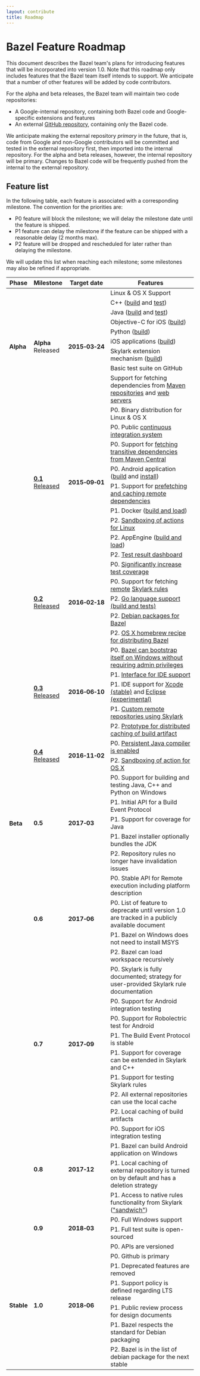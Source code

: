 ```yaml
---
layout: contribute
title: Roadmap
---
```


# Bazel Feature Roadmap

This document describes the Bazel team's plans for introducing features that
will be incorporated into version 1.0. Note that this roadmap only includes
features that the Bazel team itself intends to support. We anticipate that a
number of other features will be added by code contributors.

For the alpha and beta releases, the Bazel team will maintain two code
repositories:

*   A Google-internal repository, containing both Bazel code and
    Google-specific extensions and features
*   An external [GitHub repository](https://github.com/bazelbuild/bazel),
    containing only the Bazel code.

We anticipate making the external repository *primary* in the future, that is,
code from Google and non-Google contributors will be committed and tested in the
external repository first, then imported into the internal repository. For
the alpha and beta releases, however, the internal repository will be primary.
Changes to Bazel code will be frequently pushed from the internal to
the external repository.

## Feature list

In the following table, each feature is associated with a corresponding
milestone. The convention for the priorities are:

*   P0 feature will block the milestone; we will delay the milestone date
    until the feature is shipped.
*   P1 feature can delay the milestone if the feature can be shipped with a
    reasonable delay (2 months max).
*   P2 feature will be dropped and rescheduled for later rather than delaying
    the milestone.

We will update this list when reaching each milestone; some milestones may also
be refined if appropriate.

<table class="table table-condensed table-bordered">
  <colgroup>
    <col class="roadmap-col-phase"/>
    <col class="roadmap-col-milestone"/>
    <col class="roadmap-col-date"/>
    <col class="roadmap-col-features"/>
  </colgroup>
  <thead>
    <tr>
      <th>Phase</th>
      <th>Milestone</th>
      <th>Target date</th>
      <th>Features</th>
    </tr>
  </thead>
  <tbody>
    <tr>
      <td rowspan="9"><b><a name="alpha"></a>Alpha</b></td>
      <td rowspan="9"><b>Alpha</b><br/><span class="label label-default">Released</span></td>
      <td rowspan="9"><b>2015&#8209;03&#8209;24</b></td>
      <td>Linux &amp; OS X Support</td>
    </tr>
    <tr><td>C++ (<a href="http://bazel.build/docs/be/c-cpp.html#cc_binary">build</a> and <a href="http://bazel.build/docs/be/c-cpp.html#cc_test">test</a>)</td></tr>
    <tr><td>Java (<a href="http://bazel.build/docs/be/java.html#java_binary">build</a> and <a href="http://bazel.build/docs/be/java.html#java_test">test</a>)</td></tr>
    <tr><td>Objective-C for iOS (<a href="http://bazel.build/docs/be/objective-c.html#objc_binary">build</a>)</td></tr>
    <tr><td>Python (<a href="http://bazel.build/docs/be/python.html#py_binary">build</a>)</td></tr>
    <tr><td>iOS applications (<a href="http://bazel.build/docs/be/objective-c.html#ios_application">build</a>)</td></tr>
    <tr><td>Skylark extension mechanism (<a href="http://bazel.build/docs/skylark/index.html">build</a>)</td></tr>
    <tr><td>Basic test suite on GitHub</td></tr>
    <tr><td>Support for fetching dependencies from <a href="http://bazel.build/docs/be/workspace.html#maven_jar">Maven repositories</a>
        and <a href="http://bazel.build/docs/be/workspace.html#http_archive">web servers</a></td></tr>
    <tr>
      <td rowspan="44"><b><a name="beta"></a>Beta</b></td>
      <td rowspan="9">
         <a href="https://github.com/bazelbuild/bazel/releases/tag/0.1.0"><b>0.1</b>
         <br/><span class="label label-default">Released</span></a>
      </td>
      <td rowspan="9"><b>2015&#8209;09&#8209;01</b></td>
      <td>P0. Binary distribution for Linux & OS X</td<
    </tr>
    <tr><td>P0. Public <a href="http://ci.bazel.build">continuous integration system</a></td></tr>
    <tr><td>P0. Support for <a href="http://bazel.build/docs/external.html">fetching transitive dependencies from Maven Central</a></td></tr>
    <tr><td>P0. Android application (<a href="http://bazel.build/docs/be/android.html#android_binary">build</a>
        and <a href="http://bazel.build/docs/bazel-user-manual.html#mobile-install">install</a>)</td></tr>
    <tr><td>P1. Support for <a href="http://bazel.build/docs/external.html">prefetching and caching remote dependencies</a></td></tr>
    <tr><td>P1. Docker (<a href="http://bazel.build/docs/be/docker.html">build and load</a>)</td></tr>
    <tr><td>P2. <a href="http://bazel.build/docs/bazel-user-manual.html#sandboxing">Sandboxing of actions for Linux</a></td></tr>
    <tr><td>P2. AppEngine (<a href="http://bazel.build/docs/be/appengine.html">build and load</a>)</td></tr>
    <tr><td>P2. <a href="http://blog.bazel.build/2015/07/29/dashboard-dogfood.html">Test result dashboard</a></tr></td>
    <tr>
      <td rowspan="5">
        <a href="https://github.com/bazelbuild/bazel/releases/tag/0.2.0"><b>0.2</b>
        <br/><span class="label label-default">Released</span></a>
      </td>
      <td rowspan="5"><b>2016&#8209;02&#8209;18</b></td>
      <td>P0. <a href="https://github.com/bazelbuild/bazel/tree/master/src/test/java/com/google/devtools">Significantly increase test coverage</a></td>
    </tr>
    <tr><td>P0. Support for fetching <a href="http://bazel.build/docs/external.html">remote</a> <a href="http://bazel.build/docs/be/functions.html#load">Skylark rules</a></td></tr>
    <tr><td>P2. <a href="https://github.com/bazelbuild/rules_go">Go language support (build and tests)</a></td></tr>
    <tr><td>P2. <a href="https://github.com/bazelbuild/bazel/releases/latest">Debian packages for Bazel</a></td></tr>
    <tr><td>P2. <a href="http://braumeister.org/formula/bazel">OS X homebrew recipe for distributing Bazel</a></td></tr>
    <tr>
      <td rowspan="5">
        <a href="https://github.com/bazelbuild/bazel/releases/tag/0.3.0"><b>0.3</b>
        <br/><span class="label label-default">Released</span></a>
      </td>
      <td rowspan="5"><b>2016&#8209;06&#8209;10</b></td>
      <td>P0. <a href="http://bazel.build/docs/windows.html">Bazel can bootstrap itself on Windows without requiring admin privileges</a></td></tr>
    </tr>
    <tr><td>P1. <a href="http://blog.bazel.build/2016/06/10/ide-support.html">Interface for IDE support</a></td></tr>
    <tr><td>P1. IDE support for <a href="http://tulsi.bazel.build">Xcode (stable)</a> and <a href="https://github.com/bazelbuild/e4b">Eclipse (experimental)</a></td></tr>
    <tr><td>P1. <a href="https://docs.google.com/document/d/1jKbNXOVp2T1zJD_iRnVr8k5D0xZKgO8blMVDlXOksJg">Custom remote repositories using Skylark</a></td></tr>
    <tr><td>P2. <a href="https://github.com/bazelbuild/bazel/commit/79adf59e2973754c8c0415fcab45cd58c7c34697">Prototype for distributed caching of build artifact</a></td></tr>
    <tr>
      <td rowspan="2">
        <a href="https://github.com/bazelbuild/bazel/releases/tag/0.4.0"><b>0.4</b>
        <br/><span class="label label-default">Released</span></a>
      </td>
      <td rowspan="2"><b>2016&#8209;11&#8209;02</b></td>
      <td>P0. <a href="https://github.com/bazelbuild/bazel/commit/490f250b27183a886cf70a5fe9e99d9428141b34">Persistent Java compiler is enabled</a></td>
    </tr>
    <tr>
      <td>P2. <a href="https://github.com/bazelbuild/bazel/commit/7b825b8ea442246aabfa6a5a8962abd70855d0da">Sandboxing of action for OS X</a></td>
    </tr>
    <tr>
      <td rowspan="5"><b>0.5</b></td>
      <td rowspan="5"><b>2017&#8209;03</b></td>
      <td>P0. Support for building and testing Java, C++ and Python on Windows</td>
    </tr>
    <tr><td>P1. Initial API for a Build Event Protocol</td></tr>
    <tr><td>P1. Support for coverage for Java</td></tr>
    <tr><td>P1. Bazel installer optionally bundles the JDK</td></tr>
    <tr><td>P2. Repository rules no longer have invalidation issues</td></tr>
    <tr>
      <td rowspan="4"><b>0.6</b></td>
      <td rowspan="4"><b>2017&#8209;06</b></td>
      <td>P0. Stable API for Remote execution including platform description</td>
    </tr>
    <tr><td>P0. List of feature to deprecate until version 1.0 are tracked in a publicly available document</td></tr>
    <tr><td>P1. Bazel on Windows does not need to install MSYS</td></tr>
    <tr><td>P2. Bazel can load workspace recursively</td></tr>
    <tr>
      <td rowspan="8"><b>0.7</b></td>
      <td rowspan="8"><b>2017&#8209;09</b></td>
      <td>P0. Skylark is fully documented; strategy for user-provided Skylark rule documentation</td>
    </tr>
    <tr><td>P0. Support for Android integration testing</td></tr>
    <tr><td>P0. Support for Robolectric test for Android</td></tr>
    <tr><td>P1. The Build Event Protocol is stable</td></tr>
    <tr><td>P1. Support for coverage can be extended in Skylark and C++</td></tr>
    <tr><td>P1. Support for testing Skylark rules</td></tr>
    <tr><td>P2. All external repositories can use the local cache</td></tr>
    <tr><td>P2. Local caching of build artifacts</td></tr>
    <tr>
      <td rowspan="4"><b>0.8</b></td>
      <td rowspan="4"><b>2017&#8209;12</b></td>
      <td>P0. Support for iOS integration testing</td>
    </tr>
    <tr><td>P1. Bazel can build Android application on Windows</td></tr>
    <tr><td>P1. Local caching of external repository is turned on by default and has a deletion strategy</td></tr>
    <tr><td>P1. Access to native rules functionality from Skylark (<a href="https://bazel.build/designs/2016/08/04/extensibility-for-native-rules.html">"sandwich"</a>)</td></tr>
   <tr>
      <td rowspan="2"><b>0.9</b></td>
      <td rowspan="2"><b>2018&#8209;03</b></td>
      <td>P0. Full Windows support</td>
    </tr>
    <tr><td>P1. Full test suite is open-sourced</td></tr>
    <tr>
      <td rowspan="7"><b><a name="stable"></a>Stable</b></td>
      <td rowspan="7"><b>1.0</b></td>
      <td rowspan="7"><b>2018&#8209;06</b></td>
      <td>P0. APIs are versioned</td>
    </tr>
    <tr><td>P0. Github is primary</td></tr>
    <tr><td>P1. Deprecated features are removed</td></tr>
    <tr><td>P1. Support policy is defined regarding LTS release</td></tr>
    <tr><td>P1. Public review process for design documents</td></tr>
    <tr><td>P1. Bazel respects the standard for Debian packaging</td></tr>
    <tr><td>P2. Bazel is in the list of debian package for the next stable</td></tr>
  </tbody>
</table>

